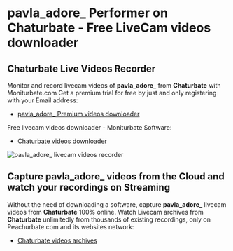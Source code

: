 # pavla_adore_ Performer on Chaturbate - Free LiveCam videos downloader

## Chaturbate Live Videos Recorder

Monitor and record livecam videos of **pavla_adore_** from **Chaturbate** with Moniturbate.com
Get a premium trial for free by just and only registering with your Email address:
* [pavla_adore_ Premium videos downloader](https://moniturbate.com/request-demo-licence-key.html)

Free livecam videos downloader - Moniturbate Software:
* [Chaturbate videos downloader](https://moniturbate.com/moniturbate-download-software.html)

![pavla_adore_ livecam videos recorder](https://peachurnet.com/templates/moniturbate-software.png)


## Capture pavla_adore_ videos from the Cloud and watch your recordings on Streaming

Without the need of downloading a software, capture **pavla_adore_** livecam videos from **Chaturbate** 100% online.
Watch Livecam archives from **Chaturbate** unlimitedly from thousands of existing recordings, only on Peachurbate.com and its websites network:
* [Chaturbate videos archives](https://peachurnet.com/)